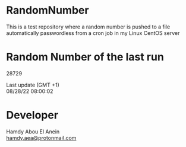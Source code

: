 # RandomNumber    
This is a test repository where a random number is pushed to a file automatically passwordless from a cron job in my Linux CentOS server    
# Random Number of the last run   
28729
      
Last update (GMT +1)    
08/28/22 08:00:02
# Developer    
Hamdy Abou El Anein   
hamdy.aea@protonmail.com
